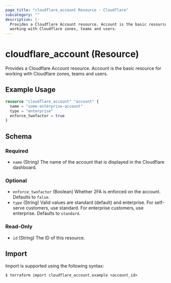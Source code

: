 ```yaml
---
page_title: "cloudflare_account Resource - Cloudflare"
subcategory: ""
description: |-
  Provides a Cloudflare Account resource. Account is the basic resource for
  working with Cloudflare zones, teams and users.
---
```


# cloudflare_account (Resource)

Provides a Cloudflare Account resource. Account is the basic resource for
working with Cloudflare zones, teams and users.

## Example Usage

```terraform
resource "cloudflare_account" "account" {
  name = "some-enterprise-account"
  type = "enterprise"
  enforce_twofactor = true
}
```
<!-- schema generated by tfplugindocs -->
## Schema

### Required

- `name` (String) The name of the account that is displayed in the Cloudflare dashboard.

### Optional

- `enforce_twofactor` (Boolean) Whether 2FA is enforced on the account. Defaults to `false`.
- `type` (String) Valid values are standard (default) and enterprise. For self-serve customers, use standard. For enterprise customers, use enterprise. Defaults to `standard`.

### Read-Only

- `id` (String) The ID of this resource.

## Import

Import is supported using the following syntax:
```shell
$ terraform import cloudflare_account.example <account_id>
```
